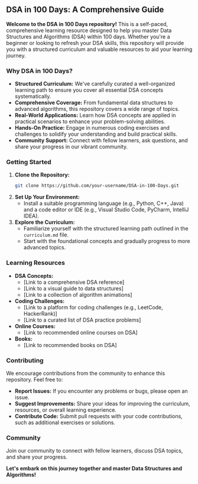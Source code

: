 ## DSA in 100 Days: A Comprehensive Guide

**Welcome to the DSA in 100 Days repository!** This is a self-paced, comprehensive learning resource designed to help you master Data Structures and Algorithms (DSA) within 100 days. Whether you're a beginner or looking to refresh your DSA skills, this repository will provide you with a structured curriculum and valuable resources to aid your learning journey.

### Why DSA in 100 Days?

* **Structured Curriculum:** We've carefully curated a well-organized learning path to ensure you cover all essential DSA concepts systematically.
* **Comprehensive Coverage:** From fundamental data structures to advanced algorithms, this repository covers a wide range of topics.
* **Real-World Applications:** Learn how DSA concepts are applied in practical scenarios to enhance your problem-solving abilities.
* **Hands-On Practice:** Engage in numerous coding exercises and challenges to solidify your understanding and build practical skills.
* **Community Support:** Connect with fellow learners, ask questions, and share your progress in our vibrant community.

### Getting Started

1. **Clone the Repository:**
   ```bash
   git clone https://github.com/your-username/DSA-in-100-Days.git
   ```
2. **Set Up Your Environment:**
   * Install a suitable programming language (e.g., Python, C++, Java) and a code editor or IDE (e.g., Visual Studio Code, PyCharm, IntelliJ IDEA).
3. **Explore the Curriculum:**
   * Familiarize yourself with the structured learning path outlined in the `curriculum.md` file.
   * Start with the foundational concepts and gradually progress to more advanced topics.

### Learning Resources

* **DSA Concepts:**
   * [Link to a comprehensive DSA reference]
   * [Link to a visual guide to data structures]
   * [Link to a collection of algorithm animations]
* **Coding Challenges:**
   * [Link to a platform for coding challenges (e.g., LeetCode, HackerRank)]
   * [Link to a curated list of DSA practice problems]
* **Online Courses:**
   * [Link to recommended online courses on DSA]
* **Books:**
   * [Link to recommended books on DSA]

### Contributing

We encourage contributions from the community to enhance this repository. Feel free to:

* **Report Issues:** If you encounter any problems or bugs, please open an issue.
* **Suggest Improvements:** Share your ideas for improving the curriculum, resources, or overall learning experience.
* **Contribute Code:** Submit pull requests with your code contributions, such as additional exercises or solutions.

### Community

Join our community to connect with fellow learners, discuss DSA topics, and share your progress.

**Let's embark on this journey together and master Data Structures and Algorithms!**
